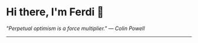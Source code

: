 <h1>Hi there, I'm Ferdi 👋</h1>

<p><em>
  "Perpetual optimism is a force multiplier." — Colin Powell
</em></p>

---
